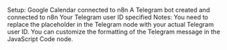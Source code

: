 Setup:
Google Calendar connected to n8n
A Telegram bot created and connected to n8n
Your Telegram user ID specified
Notes:
You need to replace the placeholder in the Telegram node with your actual Telegram user ID.
You can customize the formatting of the Telegram message in the JavaScript Code node.
